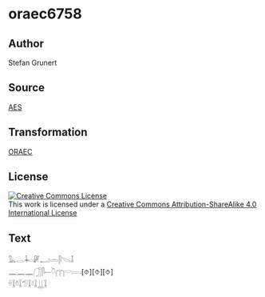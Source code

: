 # oraec6758

## Author

Stefan Grunert

## Source

[AES](https://github.com/simondschweitzer/aes)

## Transformation

[ORAEC](https://oraec.github.io/)

## License

<a rel="license" href="http://creativecommons.org/licenses/by-sa/4.0/"><img alt="Creative Commons License" style="border-width:0" src="https://i.creativecommons.org/l/by-sa/4.0/88x31.png" /></a><br />This work is licensed under a <a rel="license" href="http://creativecommons.org/licenses/by-sa/4.0/">Creative Commons Attribution-ShareAlike 4.0 International License</a>

## Text

𓅓𓂋𓇓𓏏𓏞𓂝𓏛𓋴𓌫𓄤<br>
𓈖𓈖𓈖𓃂𓋴𓍿𓎤𓉲𓎟𓇯[⯑][⯑][⯑]<br>
𓏐𓆼𓏊𓆼𓅿𓆼𓍱𓆼𓋲𓆼<br>
